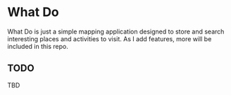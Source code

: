 # What Do

What Do is just a simple mapping application designed to store and search interesting places and activities to visit. As I add features, more will be included in this repo.

## TODO

TBD
